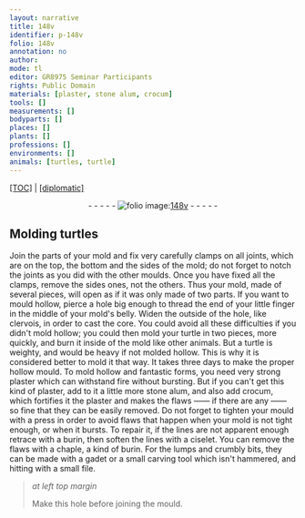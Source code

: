 ```yaml
---
layout: narrative
title: 148v
identifier: p-148v
folio: 148v
annotation: no
author:
mode: tl
editor: GR8975 Seminar Participants
rights: Public Domain
materials: [plaster, stone alum, crocum]
tools: []
measurements: []
bodyparts: []
places: []
plants: []
professions: []
environments: []
animals: [turtles, turtle]
---
```


<p><a href="{{ site.baseurl }}/translation/">[TOC]</a> | <a href="{{ site.baseurl }}/texts/p-148v_tc/">[diplomatic]</a></p><div class="folio" align="center">- - - - - <a href="http://gallica.bnf.fr/ark:/12148/btv1b10500001g/f302.image" target="_blank"><img src="https://cu-mkp.github.io/2017-workshop-edition/assets/photo-icon.png" alt="folio image: " style="display:inline-block; margin-bottom:-3px;"/>148v</a> - - - - - </div>  
  

## Molding <span class="al">turtles</span>

 
Join the parts of your mold and fix very carefully clamps on all joints, which are on the top, the bottom and the sides of the mold; do not forget to notch the joints as you did with the other moulds. Once you have fixed all the clamps, remove the sides ones, not the others. Thus your mold, made of several pieces, will open as if it was only made of two parts. If you want to mould hollow, pierce a hole big enough to thread the end of your little finger in the middle of your mold's belly. Widen the outside of the hole, like clervois, in order to cast the core. You could avoid all these difficulties if you didn't mold hollow; you could then mold your <span class="al">turtle</span> in two pieces, more quickly, and burn it inside of the mold like other animals. But a <span class="al">turtle</span> is weighty, and would be heavy if not molded hollow. This is why it is considered better to mold it that way. It takes three days to make the proper <span class="sup">hollow</span> mould. To mold hollow and fantastic <span class="sup">forms</span>, you need very strong <span class="m">plaster</span> which can withstand fire without bursting. But if you can't get this kind of <span class="m">plaster</span>, add to it a little more <span class="m">stone alum</span>, and also add <span class="m">crocum</span>, which fortifies it <span class="sup">the <span class="m">plaster</span></span> and makes the flaws —— if there are any —— so fine that they can be easily removed. Do not forget to tighten your mould with a press in order to avoid flaws that happen when your mold is not tight enough, or when it bursts. To repair it, if the lines are not apparent enough retrace with a burin, then soften the lines with a ciselet. You can remove the flaws with a chaple, a kind of burin. For the lumps and crumbly bits, they can be made with a gadet or a small carving tool which isn't hammered, and hitting with a small file.
 
> *at left top margin*
> 
> 
> Make this hole before joining the mould.

